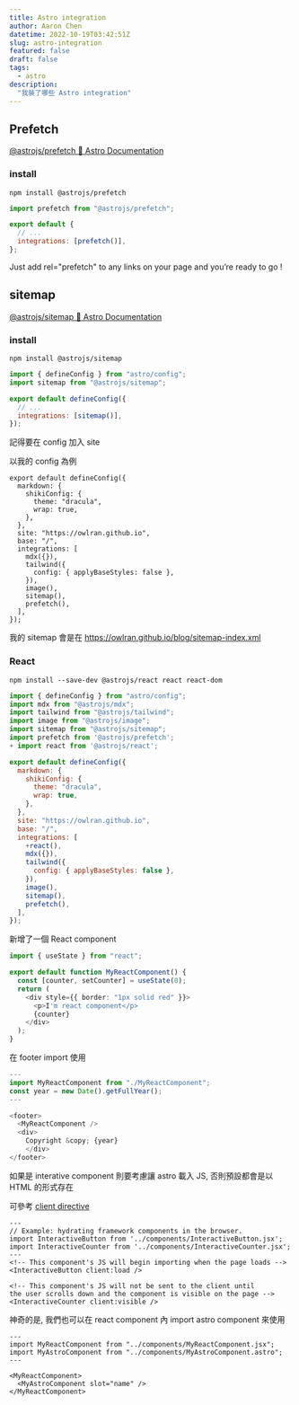 ```yaml
---
title: Astro integration
author: Aaron Chen
datetime: 2022-10-19T03:42:51Z
slug: astro-integration
featured: false
draft: false
tags:
  - astro
description:
  "我裝了哪些 Astro integration"
---
```


## Prefetch

[@astrojs/prefetch 🚀 Astro Documentation](https://docs.astro.build/en/guides/integrations-guide/prefetch/)

### install

```
npm install @astrojs/prefetch
```

```js
import prefetch from "@astrojs/prefetch";

export default {
  // ...
  integrations: [prefetch()],
};
```

Just add rel="prefetch" to any <a /> links on your page and you’re ready to go !

## sitemap

[@astrojs/sitemap 🚀 Astro Documentation](https://docs.astro.build/en/guides/integrations-guide/sitemap/)

### install

```
npm install @astrojs/sitemap
```

```js
import { defineConfig } from "astro/config";
import sitemap from "@astrojs/sitemap";

export default defineConfig({
  // ...
  integrations: [sitemap()],
});
```

記得要在 config 加入 site

以我的 config 為例

```
export default defineConfig({
  markdown: {
    shikiConfig: {
      theme: "dracula",
      wrap: true,
    },
  },
  site: "https://owlran.github.io",
  base: "/",
  integrations: [
    mdx({}),
    tailwind({
      config: { applyBaseStyles: false },
    }),
    image(),
    sitemap(),
    prefetch(),
  ],
});
```

我的 sitemap 會是在 https://owlran.github.io/blog/sitemap-index.xml

### React

```
npm install --save-dev @astrojs/react react react-dom
```

```js
import { defineConfig } from "astro/config";
import mdx from "@astrojs/mdx";
import tailwind from "@astrojs/tailwind";
import image from "@astrojs/image";
import sitemap from "@astrojs/sitemap";
import prefetch from '@astrojs/prefetch';
+ import react from '@astrojs/react';

export default defineConfig({
  markdown: {
    shikiConfig: {
      theme: "dracula",
      wrap: true,
    },
  },
  site: "https://owlran.github.io",
  base: "/",
  integrations: [
    +react(),
    mdx({}),
    tailwind({
      config: { applyBaseStyles: false },
    }),
    image(),
    sitemap(),
    prefetch(),
  ],
});

```

新增了一個 React component

```ts
import { useState } from "react";

export default function MyReactComponent() {
  const [counter, setCounter] = useState(0);
  return (
    <div style={{ border: "1px solid red" }}>
      <p>I'm react component</p>
      {counter}
    </div>
  );
}
```

在 footer import 使用

```ts
---
import MyReactComponent from "./MyReactComponent";
const year = new Date().getFullYear();
---

<footer>
  <MyReactComponent />
  <div>
    Copyright &copy; {year}
    </div>
</footer>
```

如果是 interative component 則要考慮讓 astro 載入 JS, 否則預設都會是以 HTML 的形式存在

可參考 [client directive](https://docs.astro.build/en/reference/directives-reference/#client-directives)

```
---
// Example: hydrating framework components in the browser.
import InteractiveButton from '../components/InteractiveButton.jsx';
import InteractiveCounter from '../components/InteractiveCounter.jsx';
---
<!-- This component's JS will begin importing when the page loads -->
<InteractiveButton client:load />

<!-- This component's JS will not be sent to the client until
the user scrolls down and the component is visible on the page -->
<InteractiveCounter client:visible />
```

神奇的是, 我們也可以在 react component 內 import astro component 來使用

```astro
---
import MyReactComponent from "../components/MyReactComponent.jsx";
import MyAstroComponent from "../components/MyAstroComponent.astro";
---

<MyReactComponent>
  <MyAstroComponent slot="name" />
</MyReactComponent>
```
